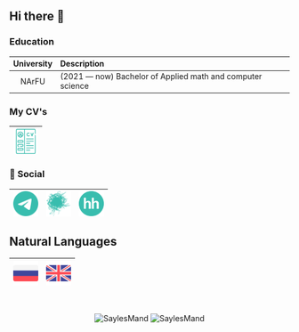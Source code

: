## Hi there 👋

<!--
**SaylesMand/SaylesMand** is a ✨ _special_ ✨ repository because its `README.md` (this file) appears on your GitHub profile.

Here are some ideas to get you started:

- 🔭 I’m currently working on ...
- 🌱 I’m currently learning ...
- 👯 I’m looking to collaborate on ...
- 🤔 I’m looking for help with ...
- 💬 Ask me about ...
- 📫 How to reach me: ...
- 😄 Pronouns: ...
- ⚡ Fun fact: ...
-->

### Education
|University|Description|
|:----:|:-----|
|NArFU| (2021  — now) Bachelor of Applied math and computer science|

### My CV's
|<a href="CV/resume_(common).pdf"><img align="center" width="45px" src="resources/cv/cv.svg" class="shades-of-green"/>
|----|

### 💬 Social
| <a href="https://t.me/matvienko_d"><img align="center" width="45px" src="resources/social/telegram.svg" class="shades-of-green"/></a> | <a href="https://career.habr.com/saylesmand"><img align="center" width="45px" src="resources/social/habr.svg" class="shades-of-green"/></a> | <a href="https://arkhangelsk.hh.ru/resume/83931ed0ff0bf73eef0039ed1f694f564b5052"><img align="center" width="45px" src="resources/social/hh.svg" class="shades-of-green"/></a>
|----|----|----|

<!--
- 🔭 I’m currently working on ...
- 🌱 I’m currently learning ...
- 👯 I’m looking to collaborate on ...
- 🤔 I’m looking for help with ...
- 💬 Ask me about ...
- 📫 How to reach me: ...
- 😄 Pronouns: ...
- ⚡ Fun fact: ...
-->
## Natural Languages
<p align="center">

|<a title="С2"><img align="center" width="45px" src="resources/natural-languages/russian.png"/></a>|<a title="С1"><img align="center" width="45px" src="resources/natural-languages/english.png"/></a>|
|:----:|:----:|

<br />

</p>
<p align="center">
  <img align="center" src="https://github-readme-stats.vercel.app/api?username=SaylesMand&theme=tokyonight&show_icons=true" alt="SaylesMand" />
  <img align="center" src="https://github-readme-stats.vercel.app/api/top-langs/?username=SaylesMand&theme=tokyonight&layout=compact" alt="SaylesMand" />  
</p>

